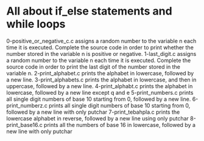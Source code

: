 # All about if_else statements and while loops
0-positive_or_negative_c.c assigns a random number to the variable n each time it is executed. Complete the source code in order to print whether the number stored in the variable n is positive or negative.
1-last_digit.c assigns a random number to the variable n each time it is executed. Complete the source code in order to print the last digit of the number stored in the variable n.
2-print_alphabet.c prints the alphabet in lowercase, followed by a new line.
3-print_alphabets.c prints the alphabet in lowercase, and then in uppercase, followed by a new line.
4-print_alphabt.c prints the alphabet in lowercase, followed by a new line except q and e
5-print_numbers.c prints all single digit numbers of base 10 starting from 0, followed by a new line.
6-print_numberz.c prints all single digit numbers of base 10 starting from 0, followed by a new line with only putchar
7-print_tebahpla.c prints the lowercase alphabet in reverse, followed by a new line using only putchar
8-print_base16.c prints all the numbers of base 16 in lowercase, followed by a new line with only putchar
